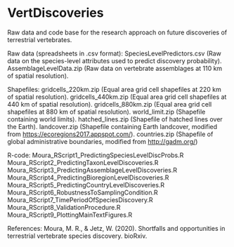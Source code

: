 # VertDiscoveries
Raw data and code base for the research approach on future discoveries of terrestrial vertebrates.

Raw data (spreadsheets in .csv format):
SpeciesLevelPredictors.csv (Raw data on the species-level attributes used to predict discovery probability).
AssemblageLevelData.zip (Raw data on vertebrate assemblages at 110 km of spatial resolution).

Shapefiles:
gridcells_220km.zip (Equal area grid cell shapefiles at 220 km of spatial resolution).
gridcells_440km.zip (Equal area grid cell shapefiles at 440 km of spatial resolution).
gridcells_880km.zip (Equal area grid cell shapefiles at 880 km of spatial resolution).
world_limit.zip (Shapefile containing world limits).
hatched_lines.zip (Shapefile of hatched lines over the Earth).
landcover.zip (Shapefile containing Earth landcover, modified from https://ecoregions2017.appspot.com/).
countries.zip (Shapefile of global administrative boundaries, modified from http://gadm.org/)

R-code:
Moura_RScript1_PredictingSpeciesLevelDiscProbs.R
Moura_RScript2_PredictingTaxonLevelDiscoveries.R
Moura_RScript3_PredictingAssemblageLevelDiscoveries.R
Moura_RScript4_PredictingBioregionLevelDiscoveries.R
Moura_RScript5_PredictingCountryLevelDiscoveries.R
Moura_RScript6_RobustnessToSamplingCondition.R
Moura_RScript7_TimePeriodOfSpeciesDiscovery.R
Moura_RScript8_ValidationProcedure.R
Moura_RScript9_PlottingMainTextFigures.R

References:
Moura, M. R., & Jetz, W. (2020). Shortfalls and opportunities in terrestrial vertebrate species discovery. bioRxiv.
